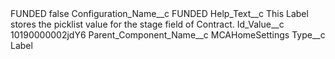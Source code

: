 <?xml version="1.0" encoding="UTF-8"?>
<CustomMetadata xmlns="http://soap.sforce.com/2006/04/metadata" xmlns:xsi="http://www.w3.org/2001/XMLSchema-instance" xmlns:xsd="http://www.w3.org/2001/XMLSchema">
    <label>FUNDED</label>
    <protected>false</protected>
    <values>
        <field>Configuration_Name__c</field>
        <value xsi:type="xsd:string">FUNDED</value>
    </values>
    <values>
        <field>Help_Text__c</field>
        <value xsi:type="xsd:string">This Label stores the picklist value for the stage field of Contract.</value>
    </values>
    <values>
        <field>Id_Value__c</field>
        <value xsi:type="xsd:string">10190000002jdY6</value>
    </values>
    <values>
        <field>Parent_Component_Name__c</field>
        <value xsi:type="xsd:string">MCAHomeSettings</value>
    </values>
    <values>
        <field>Type__c</field>
        <value xsi:type="xsd:string">Label</value>
    </values>
</CustomMetadata>
